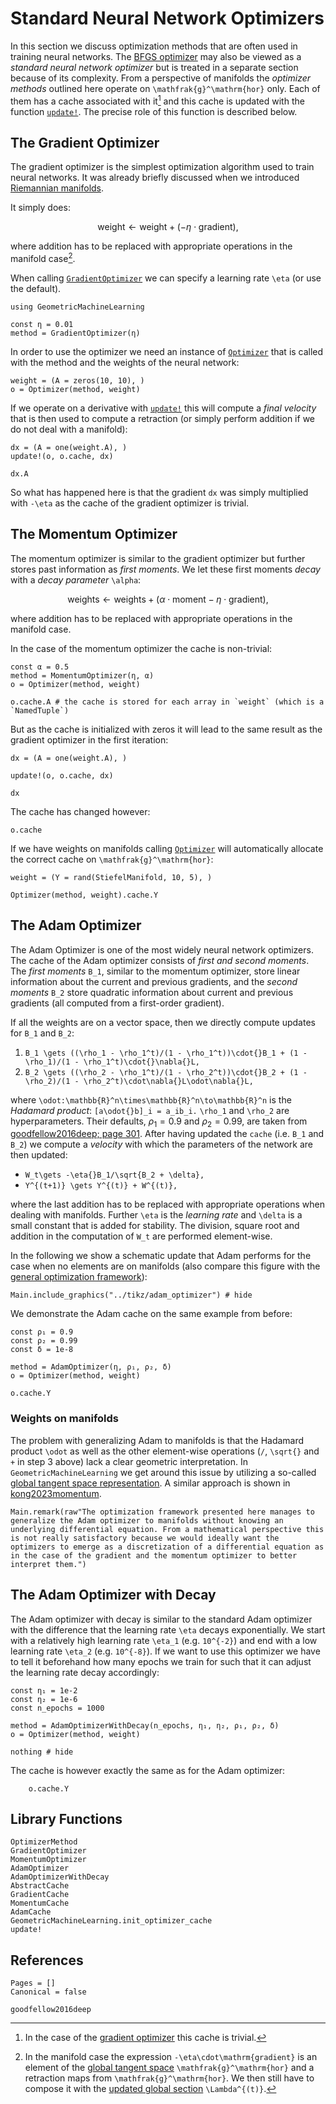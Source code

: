 # Standard Neural Network Optimizers

In this section we discuss optimization methods that are often used in training neural networks. The [BFGS optimizer](@ref "The BFGS Optimizer") may also be viewed as a *standard neural network optimizer* but is treated in a separate section because of its complexity. From a perspective of manifolds the *optimizer methods* outlined here operate on ``\mathfrak{g}^\mathrm{hor}`` only. Each of them has a cache associated with it[^1] and this cache is updated with the function [`update!`](@ref). The precise role of this function is described below.

[^1]: In the case of the [gradient optimizer](@ref "The Gradient Optimizer") this cache is trivial.

## The Gradient Optimizer

The gradient optimizer is the simplest optimization algorithm used to train neural networks. It was already briefly discussed when we introduced [Riemannian manifolds](@ref "Gradient Flows and Riemannian Optimization").

It simply does: 

```math
\mathrm{weight} \leftarrow \mathrm{weight} + (-\eta\cdot\mathrm{gradient}),
```

where addition has to be replaced with appropriate operations in the manifold case[^2].

[^2]: In the manifold case the expression ``-\eta\cdot\mathrm{gradient}`` is an element of the [global tangent space](@ref "Global Tangent Spaces") ``\mathfrak{g}^\mathrm{hor}`` and a retraction maps from ``\mathfrak{g}^\mathrm{hor}``. We then still have to compose it with the [updated global section](@ref "Parallel Transport") ``\Lambda^{(t)}``.

When calling [`GradientOptimizer`](@ref) we can specify a learning rate ``\eta`` (or use the default).

```@example optimizer_methods
using GeometricMachineLearning

const η = 0.01
method = GradientOptimizer(η)
```

In order to use the optimizer we need an instance of [`Optimizer`](@ref) that is called with the method and the weights of the neural network:


```@example optimizer_methods
weight = (A = zeros(10, 10), )
o = Optimizer(method, weight)
```

If we operate on a derivative with [`update!`](@ref) this will compute a *final velocity* that is then used to compute a retraction (or simply perform addition if we do not deal with a manifold):

```@example optimizer_methods
dx = (A = one(weight.A), )
update!(o, o.cache, dx)

dx.A
```

So what has happened here is that the gradient `dx` was simply multiplied with ``-\eta`` as the cache of the gradient optimizer is trivial.

## The Momentum Optimizer

The momentum optimizer is similar to the gradient optimizer but further stores past information as *first moments*. We let these first moments *decay* with a *decay parameter* ``\alpha``:

```math
\mathrm{weights} \leftarrow \mathrm{weights} + (\alpha\cdot\mathrm{moment} - \eta\cdot\mathrm{gradient}),
```

where addition has to be replaced with appropriate operations in the manifold case.

In the case of the momentum optimizer the cache is non-trivial:

```@example optimizer_methods
const α = 0.5
method = MomentumOptimizer(η, α)
o = Optimizer(method, weight)

o.cache.A # the cache is stored for each array in `weight` (which is a `NamedTuple`)
```

But as the cache is initialized with zeros it will lead to the same result as the gradient optimizer in the first iteration:

```@example optimizer_methods
dx = (A = one(weight.A), )

update!(o, o.cache, dx)

dx
```

The cache has changed however:

```@example optimizer_methods
o.cache
```

If we have weights on manifolds calling [`Optimizer`](@ref) will automatically allocate the correct cache on ``\mathfrak{g}^\mathrm{hor}``:

```@example optimizer_methods
weight = (Y = rand(StiefelManifold, 10, 5), )

Optimizer(method, weight).cache.Y
```

## The Adam Optimizer 

The Adam Optimizer is one of the most widely neural network optimizers. The cache of the Adam optimizer consists of *first and second moments*. The *first moments* ``B_1``, similar to the momentum optimizer, store linear information about the current and previous gradients, and the *second moments* ``B_2`` store quadratic information about current and previous gradients (all computed from a first-order gradient). 

If all the weights are on a vector space, then we directly compute updates for ``B_1`` and ``B_2``:
1. ``B_1 \gets ((\rho_1 - \rho_1^t)/(1 - \rho_1^t))\cdot{}B_1 + (1 - \rho_1)/(1 - \rho_1^t)\cdot{}\nabla{}L,``
2. ``B_2 \gets ((\rho_2 - \rho_1^t)/(1 - \rho_2^t))\cdot{}B_2 + (1 - \rho_2)/(1 - \rho_2^t)\cdot\nabla{}L\odot\nabla{}L,``

where ``\odot:\mathbb{R}^n\times\mathbb{R}^n\to\mathbb{R}^n`` is the *Hadamard product*: ``[a\odot{}b]_i = a_ib_i.`` ``\rho_1`` and ``\rho_2`` are hyperparameters. Their defaults, $\rho_1=0.9$ and $\rho_2=0.99$, are taken from [goodfellow2016deep; page 301](@cite). After having updated the `cache` (i.e. ``B_1`` and ``B_2``) we compute a *velocity* with which the parameters of the network are then updated:
* ``W_t\gets -\eta{}B_1/\sqrt{B_2 + \delta},``
* ``Y^{(t+1)} \gets Y^{(t)} + W^{(t)},``

where the last addition has to be replaced with appropriate operations when dealing with manifolds. Further ``\eta`` is the *learning rate* and ``\delta`` is a small constant that is added for stability. The division, square root and addition in the computation of ``W_t`` are performed element-wise.

In the following we show a schematic update that Adam performs for the case when no elements are on manifolds (also compare this figure with the [general optimization framework](@ref "Generalization to Homogeneous Spaces")):

```@example 
Main.include_graphics("../tikz/adam_optimizer") # hide
```

We demonstrate the Adam cache on the same example from before:
```@example optimizer_methods
const ρ₁ = 0.9
const ρ₂ = 0.99
const δ = 1e-8

method = AdamOptimizer(η, ρ₁, ρ₂, δ)
o = Optimizer(method, weight)

o.cache.Y
```

### Weights on manifolds 

The problem with generalizing Adam to manifolds is that the Hadamard product ``\odot`` as well as the other element-wise operations (``/``, ``\sqrt{}`` and ``+`` in step 3 above) lack a clear geometric interpretation. In `GeometricMachineLearning` we get around this issue by utilizing a so-called [global tangent space representation](@ref "Global Tangent Spaces"). A similar approach is shown in [kong2023momentum](@cite).

```@eval
Main.remark(raw"The optimization framework presented here manages to generalize the Adam optimizer to manifolds without knowing an underlying differential equation. From a mathematical perspective this is not really satisfactory because we would ideally want the optimizers to emerge as a discretization of a differential equation as in the case of the gradient and the momentum optimizer to better interpret them.")
```

## The Adam Optimizer with Decay
The Adam optimizer with decay is similar to the standard Adam optimizer with the difference that the learning rate ``\eta`` decays exponentially. We start with a relatively high learning rate ``\eta_1`` (e.g. ``10^{-2}``) and end with a low learning rate ``\eta_2`` (e.g. ``10^{-8}``). If we want to use this optimizer we have to tell it beforehand how many epochs we train for such that it can adjust the learning rate decay accordingly:

```@example optimizer_methods
const η₁ = 1e-2 
const η₂ = 1e-6
const n_epochs = 1000 

method = AdamOptimizerWithDecay(n_epochs, η₁, η₂, ρ₁, ρ₂, δ)
o = Optimizer(method, weight)

nothing # hide
```
 
 The cache is however exactly the same as for the Adam optimizer:

```@example optimizer_methods
    o.cache.Y
```

## Library Functions

```@docs
OptimizerMethod
GradientOptimizer
MomentumOptimizer
AdamOptimizer
AdamOptimizerWithDecay
AbstractCache
GradientCache
MomentumCache
AdamCache
GeometricMachineLearning.init_optimizer_cache
update!
```

## References

```@bibliography 
Pages = []
Canonical = false

goodfellow2016deep
```